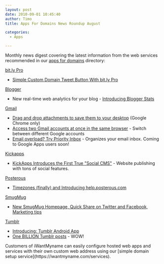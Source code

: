 ```yaml
---
layout: post
date: 2010-09-01 10:45:40
author: Timo
title: Apps For Domains News Roundup August

categories:
  - Apps

---
```


Monthly news digest covering the latest information from the web services recommended in our [apps for domains](https://iwantmyname.com/services) directory:

[bit.ly Pro](https://iwantmyname.com/services/url-shortener/bit.ly-pro-custom-domain-short-url-forwarding-service)

*   [Simple Custom Domain Tweet Button With bit.ly Pro](https://iwantmyname.com/blog/2010/08/simple-custom-domain-tweet-button-with-bitly-pro.html)

[Blogger](https://iwantmyname.com/features/applications/custom-domain-apps/blogs/blogger-blogspot-free-blog-with-own-url)

*   New real-time web analytics for your blog - [Introducing Blogger Stats](http://buzz.blogger.com/2010/08/introducing-blogger-stats.html)

[Gmail](https://iwantmyname.com/features/applications/google-apps-for-your-domain/free-email-with-gmail)

*   [Drag and drop attachments to save them to your desktop](http://gmailblog.blogspot.com/2010/08/drag-and-drop-attachments-to-save-them.html) (Google Chrome only)
*   [Access two Gmail accounts at once in the same browser](http://gmailblog.blogspot.com/2010/08/access-two-gmail-accounts-at-once-in.html) - Switch between different Google accounts
*   [Email overload? Try Priority Inbox](http://gmailblog.blogspot.com/2010/08/email-overload-try-priority-inbox.html) - Organizes your email inbox. Coming to Google Apps users soon!

[Kickapps](https://iwantmyname.com/features/applications/custom-domain-apps/social-networks/kickapps-social-networking-software-dns-masking)

*   [KickApps Introduces the First True "Social CMS"](http://www.kickapps.com/blog/reinventing-web-publishing-kickapps-introduces-the-first-true-social-cms/) - Website publishing with tons of social features.

[Posterous](https://iwantmyname.com/features/applications/custom-domain-apps/blogs/posterous-blog-photos-mp3-video-by-email)

*   [Timezones (finally) and Introducing help.posterous.com](http://blog.posterous.com/timezones-finally-and-introducing-helppostero)

[SmugMug](https://iwantmyname.com/services/portfolio/own-domain-on-smugmug-portfolio)

*   [New SmugMug Homepage, Quick Share on Twitter and Facebook, Marketing tips](http://release-notes.blogs.smugmug.com/2010/08/19/new-smugmug-homepage-quick-share-on-twitter-and-facebook-marketing-tips/)

[Tumblr](https://iwantmyname.com/features/applications/custom-domain-apps/blogs/tumblr-tumblelog-easy-blog-with-own-url)

*   [Introducing: Tumblr Android App](http://staff.tumblr.com/post/998292483/android-app)
*   [One BILLION Tumblr posts](http://staff.tumblr.com/post/1001026248/one-billion) - WOW!
<p>Customers of iWantMyname can easily configure hosted web apps and services with their own custom web address using our [simple domain setup service](https://iwantmyname.com/services).
